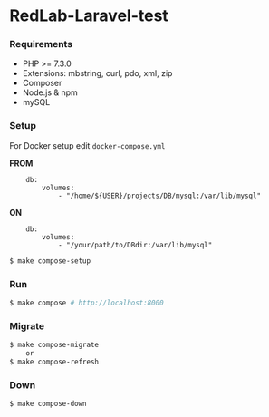 # RedLab-Laravel-test

### Requirements

- PHP >= 7.3.0
- Extensions: mbstring, curl, pdo, xml, zip
- Composer
- Node.js & npm
- mySQL

### Setup

For Docker setup edit `docker-compose.yml`

**FROM**

```
    db:
        volumes:
            - "/home/${USER}/projects/DB/mysql:/var/lib/mysql"
```

**ON**

```
    db:
        volumes:
            - "/your/path/to/DBdir:/var/lib/mysql"
```

```sh
$ make compose-setup
```

### Run

```sh
$ make compose # http://localhost:8000
```

### Migrate

```sh
$ make compose-migrate
    or
$ make compose-refresh
```

### Down

```sh
$ make compose-down
```

